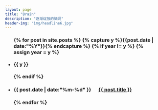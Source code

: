 ```yaml
---
layout: page
title: "Brain"
description: "逐渐绽放的脑洞"
header-img: "img/headline6.jpg"
---
```



 <h3><ul class="listing">
{% for post in site.posts %}
  {% capture y %}{{post.date | date:"%Y"}}{% endcapture %}
  {% if year != y %}
    {% assign year = y %}
    <br /><br /><li class="listing-seperator">{{ y }}<br /><br />
</li>
  {% endif %}
 
 
  <li class="listing-item">
   <h4> <time datetime="{{ post.date | date:"%m-%d" }}">{{ post.date | date:"%m-%d" }}</time>
    &nbsp;&nbsp;&nbsp;&nbsp;
    <a href="{{ post.url }}" title="{{ post.title }}">{{ post.title }}</a>
    </h4>
  </li>
{% endfor %}
</ul> </h3>


